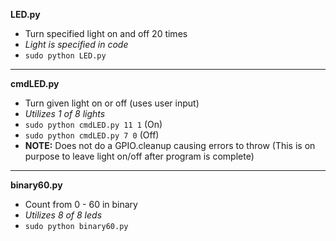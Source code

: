 **LED.py**
- Turn specified light on and off 20 times
- _Light is specified in code_
- `sudo python LED.py`

-----------------------------

**cmdLED.py**

- Turn given light on or off (uses user input)
- _Utilizes 1 of 8 lights_
- `sudo python cmdLED.py 11 1` (On)
- `sudo python cmdLED.py 7 0` (Off)
- **NOTE:** Does not do a GPIO.cleanup causing errors to throw (This is on purpose to leave light on/off after program is complete)

-----------------------------

**binary60.py**
- Count from 0 - 60 in binary
- _Utilizes 8 of 8 leds_
- `sudo python binary60.py`

